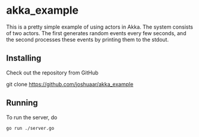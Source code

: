 akka_example
============

This is a pretty simple example of using actors in Akka.
The system consists of two actors. The first generates 
random events every few seconds, and the second processes
these events by printing them to the stdout.

## Installing

Check out the repository from GitHub

  git clone https://github.com/joshuaar/akka_example

## Running

To run the server, do 

	go run ./server.go
